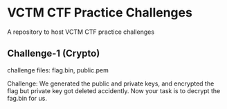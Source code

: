 # VCTM CTF Practice Challenges
A repository to host VCTM CTF practice challenges

Challenge-1 (Crypto)
---------------------
challenge files: flag.bin, public.pem

Challenge: We generated the public and private keys, and encrypted the flag but private key got deleted accidently. Now your task is to decrypt the fag.bin for us.

